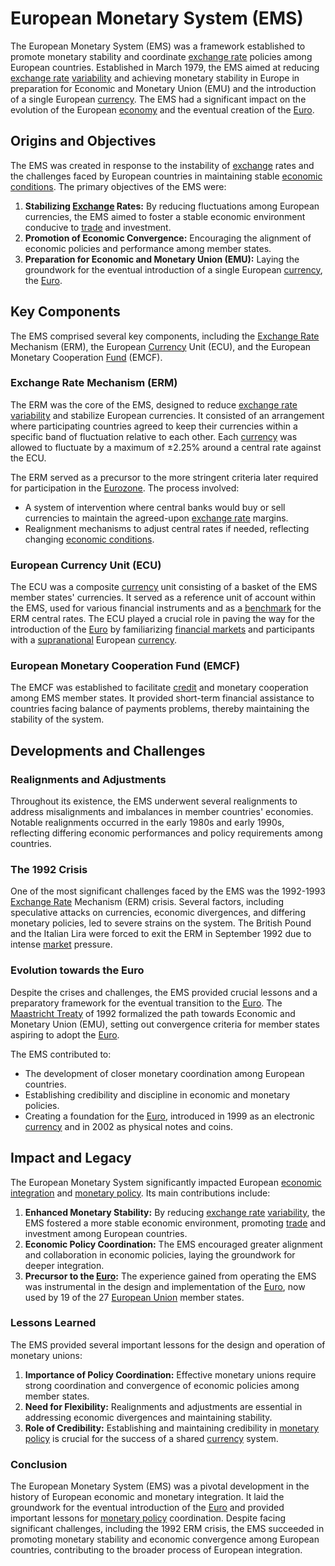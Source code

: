 # European Monetary System (EMS)

The European Monetary System (EMS) was a framework established to promote monetary stability and coordinate [exchange rate](../e/exchange_rate.md) policies among European countries. Established in March 1979, the EMS aimed at reducing [exchange rate](../e/exchange_rate.md) [variability](../v/variability.md) and achieving monetary stability in Europe in preparation for Economic and Monetary Union (EMU) and the introduction of a single European [currency](../c/currency.md). The EMS had a significant impact on the evolution of the European [economy](../e/economy.md) and the eventual creation of the [Euro](../e/euro.md).

## Origins and Objectives

The EMS was created in response to the instability of [exchange](../e/exchange.md) rates and the challenges faced by European countries in maintaining stable [economic conditions](../e/economic_conditions.md). The primary objectives of the EMS were:

1. **Stabilizing [Exchange](../e/exchange.md) Rates:** By reducing fluctuations among European currencies, the EMS aimed to foster a stable economic environment conducive to [trade](../t/trade.md) and investment.
2. **Promotion of Economic Convergence:** Encouraging the alignment of economic policies and performance among member states.
3. **Preparation for Economic and Monetary Union (EMU):** Laying the groundwork for the eventual introduction of a single European [currency](../c/currency.md), the [Euro](../e/euro.md).

## Key Components

The EMS comprised several key components, including the [Exchange Rate](../e/exchange_rate.md) Mechanism (ERM), the European [Currency](../c/currency.md) Unit (ECU), and the European Monetary Cooperation [Fund](../f/fund.md) (EMCF).

### Exchange Rate Mechanism (ERM)

The ERM was the core of the EMS, designed to reduce [exchange rate](../e/exchange_rate.md) [variability](../v/variability.md) and stabilize European currencies. It consisted of an arrangement where participating countries agreed to keep their currencies within a specific band of fluctuation relative to each other. Each [currency](../c/currency.md) was allowed to fluctuate by a maximum of ±2.25% around a central rate against the ECU.

The ERM served as a precursor to the more stringent criteria later required for participation in the [Eurozone](../e/eurozone.md). The process involved:

- A system of intervention where central banks would buy or sell currencies to maintain the agreed-upon [exchange rate](../e/exchange_rate.md) margins.
- Realignment mechanisms to adjust central rates if needed, reflecting changing [economic conditions](../e/economic_conditions.md).

### European Currency Unit (ECU)

The ECU was a composite [currency](../c/currency.md) unit consisting of a basket of the EMS member states' currencies. It served as a reference unit of account within the EMS, used for various financial instruments and as a [benchmark](../b/benchmark.md) for the ERM central rates. The ECU played a crucial role in paving the way for the introduction of the [Euro](../e/euro.md) by familiarizing [financial markets](../f/financial_market.md) and participants with a [supranational](../s/supranational.md) European [currency](../c/currency.md).

### European Monetary Cooperation Fund (EMCF)

The EMCF was established to facilitate [credit](../c/credit.md) and monetary cooperation among EMS member states. It provided short-term financial assistance to countries facing balance of payments problems, thereby maintaining the stability of the system.

## Developments and Challenges

### Realignments and Adjustments

Throughout its existence, the EMS underwent several realignments to address misalignments and imbalances in member countries' economies. Notable realignments occurred in the early 1980s and early 1990s, reflecting differing economic performances and policy requirements among countries.

### The 1992 Crisis

One of the most significant challenges faced by the EMS was the 1992-1993 [Exchange Rate](../e/exchange_rate.md) Mechanism (ERM) crisis. Several factors, including speculative attacks on currencies, economic divergences, and differing monetary policies, led to severe strains on the system. The British Pound and the Italian Lira were forced to exit the ERM in September 1992 due to intense [market](../m/market.md) pressure.

### Evolution towards the Euro

Despite the crises and challenges, the EMS provided crucial lessons and a preparatory framework for the eventual transition to the [Euro](../e/euro.md). The [Maastricht Treaty](../m/maastricht_treaty.md) of 1992 formalized the path towards Economic and Monetary Union (EMU), setting out convergence criteria for member states aspiring to adopt the [Euro](../e/euro.md).

The EMS contributed to:

- The development of closer monetary coordination among European countries.
- Establishing credibility and discipline in economic and monetary policies.
- Creating a foundation for the [Euro](../e/euro.md), introduced in 1999 as an electronic [currency](../c/currency.md) and in 2002 as physical notes and coins.

## Impact and Legacy

The European Monetary System significantly impacted European [economic integration](../e/economic_integration.md) and [monetary policy](../m/monetary_policy.md). Its main contributions include:

1. **Enhanced Monetary Stability:** By reducing [exchange rate](../e/exchange_rate.md) [variability](../v/variability.md), the EMS fostered a more stable economic environment, promoting [trade](../t/trade.md) and investment among European countries.
2. **Economic Policy Coordination:** The EMS encouraged greater alignment and collaboration in economic policies, laying the groundwork for deeper integration.
3. **Precursor to the [Euro](../e/euro.md):** The experience gained from operating the EMS was instrumental in the design and implementation of the [Euro](../e/euro.md), now used by 19 of the 27 [European Union](../e/european_union_(eu).md) member states.

### Lessons Learned

The EMS provided several important lessons for the design and operation of monetary unions:

1. **Importance of Policy Coordination:** Effective monetary unions require strong coordination and convergence of economic policies among member states.
2. **Need for Flexibility:** Realignments and adjustments are essential in addressing economic divergences and maintaining stability.
3. **Role of Credibility:** Establishing and maintaining credibility in [monetary policy](../m/monetary_policy.md) is crucial for the success of a shared [currency](../c/currency.md) system.

### Conclusion

The European Monetary System (EMS) was a pivotal development in the history of European economic and monetary integration. It laid the groundwork for the eventual introduction of the [Euro](../e/euro.md) and provided important lessons for [monetary policy](../m/monetary_policy.md) coordination. Despite facing significant challenges, including the 1992 ERM crisis, the EMS succeeded in promoting monetary stability and economic convergence among European countries, contributing to the broader process of European integration.